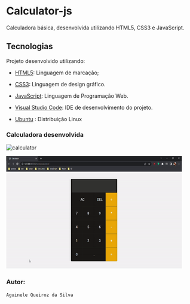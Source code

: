 # Calculator-js
Calculadora básica, desenvolvida utilizando HTML5, CSS3 e JavaScript.

## Tecnologias

Projeto desenvolvido utilizando:

* [HTML5](https://developer.mozilla.org/pt-BR/docs/Web/HTML): Linguagem de marcação;

* [CSS3](https://developer.mozilla.org/pt-BR/docs/Web/CSS): Linguagem de design gráfico.

* [JavaScript](https://developer.mozilla.org/pt-BR/docs/Web/JavaScript): Linguagem de Programação Web.

* [Visual Studio Code](https://code.visualstudio.com/): IDE de desenvolvimento do projeto.

* [Ubuntu](https://ubuntu.com/) : Distribuição Linux

### Calculadora desenvolvida

![calculator](https://user-images.githubusercontent.com/66737248/161094898-254637f6-cc17-4da0-95eb-4c747617720a.png)

<p align: "center">
    <img src="assets/gif/ezgif.com-gif-maker.gif" width= "470" height="300" >
</p>

### Autor:
    Aguinele Queiroz da Silva


